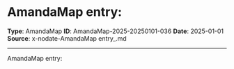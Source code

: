 # AmandaMap entry:

**Type**: AmandaMap
**ID**: AmandaMap-2025-20250101-036
**Date**: 2025-01-01
**Source**: x-nodate-AmandaMap entry_.md

---

AmandaMap entry: